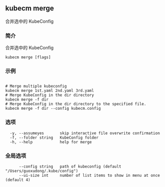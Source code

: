 ## kubecm merge

合并选中的 KubeConfig

### 简介

合并选中的 KubeConfig

```
kubecm merge [flags]
```

### 示例

```

# Merge multiple kubeconfig
kubecm merge 1st.yaml 2nd.yaml 3rd.yaml
# Merge KubeConfig in the dir directory
kubecm merge -f dir
# Merge KubeConfig in the dir directory to the specified file.
kubecm merge -f dir --config kubecm.config

```

### 选项

```
  -y, --assumeyes       skip interactive file overwrite confirmation
  -f, --folder string   KubeConfig folder
  -h, --help            help for merge
```

### 全局选项

```
      --config string   path of kubeconfig (default "/Users/guoxudong/.kube/config")
      --ui-size int     number of list items to show in menu at once (default 4)
```

